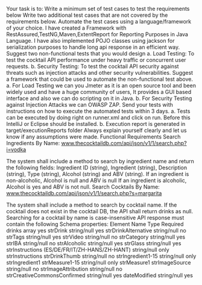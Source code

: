 Your task is to:
Write a minimum set of test cases to test the requirements below
Write two additional test cases that are not covered by the requirements below.
Automate the test cases using a language/framework of your choice.
I have created a Framework with RestAssured,TestNG,Maven,ExtentReport for Reporting Purposes in Java Language.
I have also implemented POJO classes using jackson for serialization purposes to handle long api response in an efficient way.
Suggest two non-functional tests that you would design
a. Load Testing: To test the cocktail API performance under heavy traffic or concurrent user requests.
b. Security Testing: To test the cocktail API security against threats such as injection attacks and other security vulnerabilities.
Suggest a framework that could be used to automate the non-functional test above.
a. For Load Testing we can you Jmeter as it is an open source tool and been widely used and have a huge community of users, It provides a GUI based interface and also we can do scripting on it in Java.
b. For Security Testing against Injection Attacks we can OWASP ZAP.
Send your tests with instructions on how to execute the automated tests within 3 days.
a. Tests can be executed by doing right on runner.xml and click on run. Before this IntelliJ or Eclipse should be installed.
b. Execution report is generated in target/executionReports folder
Always explain yourself clearly and let us know if any assumptions were made.
Functional Requirements
Search Ingredients By Name: www.thecocktaildb.com/api/json/v1/1/search.php?i=vodka

The system shall include a method to search by ingredient name and return the following fields:
Ingredient ID (string),
Ingredient (string),
Description (string),
Type (string),
Alcohol (string) and
ABV (string).
If an ingredient is non-alcoholic, Alcohol is null and ABV is null
If an ingredient is alcoholic, Alcohol is yes and ABV is not null.
Search Cocktails By Name: www.thecocktaildb.com/api/json/v1/1/search.php?s=margarita

The system shall include a method to search by cocktail name.
If the cocktail does not exist in the cocktail DB, the API shall return drinks as null.
Searching for a cocktail by name is case-insensitive
API response must contain the following Schema properties:
Element Name	Type	Required
drinks	array	yes
strDrink	string/null	yes
strDrinkAlternative	string/null	no
strTags	string/null	yes
strVideo	string/null	no
strCategory	string/null	yes
strIBA	string/null	no
strAlcoholic	string/null	yes
strGlass	string/null	yes
strInstructions (ES/DE/FR/IT/ZH-HANS/ZH-HANT)	string/null	only strInstructions
strDrinkThumb	string/null	no
strIngredient1-15	string/null	only strIngredient1
strMeasure1-15	string/null	only strMeasure1
strImageSource	string/null	no
strImageAttribution	string/null	no
strCreativeCommonsConfirmed	string/null	yes
dateModified	string/null	yes
